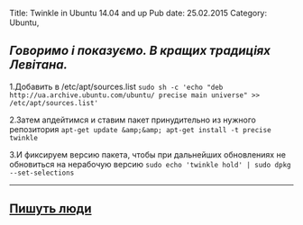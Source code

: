 Title: Twinkle in Ubuntu 14.04 and up
Pub date: 25.02.2015
Category: Ubuntu, 

_Говоримо і показуємо. В кращих традиціях Левітана._
-----

1.Добавить в /etc/apt/sources.list
`sudo sh -c 'echo "deb http://ua.archive.ubuntu.com/ubuntu/ precise main universe" >> /etc/apt/sources.list'`

2.Затем апдейтимся и ставим пакет принудительно из нужного репозитория
`apt-get update &amp;&amp; apt-get install -t precise twinkle`

3.И фиксируем версию пакета, чтобы при дальнейших обновлениях не обновиться на нерабочую версию
`sudo echo 'twinkle hold' | sudo dpkg --set-selections`

-----
<a title="Пишуть люди" href="http://mecht.ru/2014/09/01/twinkle-%D0%B2-ubuntu-14-04/" target="_blank">Пишуть люди</a>
-----